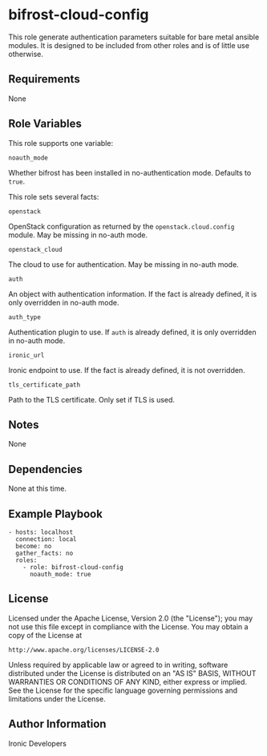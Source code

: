 bifrost-cloud-config
====================

This role generate authentication parameters suitable for bare metal ansible
modules. It is designed to be included from other roles and is of little use
otherwise.

Requirements
------------

None

Role Variables
--------------

This role supports one variable:

`noauth_mode`

Whether bifrost has been installed in no-authentication mode.
Defaults to `true`.

This role sets several facts:

`openstack`

OpenStack configuration as returned by the `openstack.cloud.config`
module. May be missing in no-auth mode.

`openstack_cloud`

The cloud to use for authentication. May be missing in no-auth mode.

`auth`

An object with authentication information. If the fact is already defined,
it is only overridden in no-auth mode.

`auth_type`

Authentication plugin to use. If `auth` is already defined, it is only
overridden in no-auth mode.

`ironic_url`

Ironic endpoint to use. If the fact is already defined, it is not overridden.

`tls_certificate_path`

Path to the TLS certificate. Only set if TLS is used.

Notes
-----

None

Dependencies
------------

None at this time.

Example Playbook
----------------

```
- hosts: localhost
  connection: local
  become: no
  gather_facts: no
  roles:
    - role: bifrost-cloud-config
      noauth_mode: true
```

License
-------

Licensed under the Apache License, Version 2.0 (the "License");
you may not use this file except in compliance with the License.
You may obtain a copy of the License at

    http://www.apache.org/licenses/LICENSE-2.0

Unless required by applicable law or agreed to in writing, software
distributed under the License is distributed on an "AS IS" BASIS,
WITHOUT WARRANTIES OR CONDITIONS OF ANY KIND, either express or implied.
See the License for the specific language governing permissions and
limitations under the License.

Author Information
------------------

Ironic Developers
